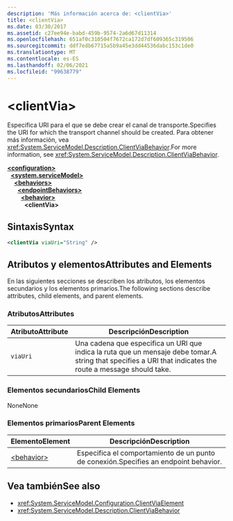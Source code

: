 ```yaml
---
description: 'Más información acerca de: <clientVia>'
title: <clientVia>
ms.date: 03/30/2017
ms.assetid: c27ee94e-babd-459b-9574-2a6d67d11314
ms.openlocfilehash: 651af0c310504f7672ca172d7df609365c319506
ms.sourcegitcommit: ddf7edb67715a5b9a45e3dd44536dabc153c1de0
ms.translationtype: MT
ms.contentlocale: es-ES
ms.lasthandoff: 02/06/2021
ms.locfileid: "99638779"
---
```

# \<clientVia>

<span data-ttu-id="9cb0f-102">Especifica URI para el que se debe crear el canal de transporte.</span><span class="sxs-lookup"><span data-stu-id="9cb0f-102">Specifies the URI for which the transport channel should be created.</span></span> <span data-ttu-id="9cb0f-103">Para obtener más información, vea <xref:System.ServiceModel.Description.ClientViaBehavior>.</span><span class="sxs-lookup"><span data-stu-id="9cb0f-103">For more information, see <xref:System.ServiceModel.Description.ClientViaBehavior>.</span></span>  
  
[**\<configuration>**](../configuration-element.md)\
&nbsp;&nbsp;[**\<system.serviceModel>**](system-servicemodel.md)\
&nbsp;&nbsp;&nbsp;&nbsp;[**\<behaviors>**](behaviors.md)\
&nbsp;&nbsp;&nbsp;&nbsp;&nbsp;&nbsp;[**\<endpointBehaviors>**](endpointbehaviors.md)\
&nbsp;&nbsp;&nbsp;&nbsp;&nbsp;&nbsp;&nbsp;&nbsp;[**\<behavior>**](behavior-of-endpointbehaviors.md)\
&nbsp;&nbsp;&nbsp;&nbsp;&nbsp;&nbsp;&nbsp;&nbsp;&nbsp;&nbsp;**\<clientVia>**  
  
## <a name="syntax"></a><span data-ttu-id="9cb0f-104">Sintaxis</span><span class="sxs-lookup"><span data-stu-id="9cb0f-104">Syntax</span></span>  
  
```xml  
<clientVia viaUri="String" />
```  
  
## <a name="attributes-and-elements"></a><span data-ttu-id="9cb0f-105">Atributos y elementos</span><span class="sxs-lookup"><span data-stu-id="9cb0f-105">Attributes and Elements</span></span>  

 <span data-ttu-id="9cb0f-106">En las siguientes secciones se describen los atributos, los elementos secundarios y los elementos primarios.</span><span class="sxs-lookup"><span data-stu-id="9cb0f-106">The following sections describe attributes, child elements, and parent elements.</span></span>  
  
### <a name="attributes"></a><span data-ttu-id="9cb0f-107">Atributos</span><span class="sxs-lookup"><span data-stu-id="9cb0f-107">Attributes</span></span>  
  
|<span data-ttu-id="9cb0f-108">Atributo</span><span class="sxs-lookup"><span data-stu-id="9cb0f-108">Attribute</span></span>|<span data-ttu-id="9cb0f-109">Descripción</span><span class="sxs-lookup"><span data-stu-id="9cb0f-109">Description</span></span>|  
|---------------|-----------------|  
|`viaUri`|<span data-ttu-id="9cb0f-110">Una cadena que especifica un URI que indica la ruta que un mensaje debe tomar.</span><span class="sxs-lookup"><span data-stu-id="9cb0f-110">A string that specifies a URI that indicates the route a message should take.</span></span>|  
  
### <a name="child-elements"></a><span data-ttu-id="9cb0f-111">Elementos secundarios</span><span class="sxs-lookup"><span data-stu-id="9cb0f-111">Child Elements</span></span>  

 <span data-ttu-id="9cb0f-112">None</span><span class="sxs-lookup"><span data-stu-id="9cb0f-112">None</span></span>  
  
### <a name="parent-elements"></a><span data-ttu-id="9cb0f-113">Elementos primarios</span><span class="sxs-lookup"><span data-stu-id="9cb0f-113">Parent Elements</span></span>  
  
|<span data-ttu-id="9cb0f-114">Elemento</span><span class="sxs-lookup"><span data-stu-id="9cb0f-114">Element</span></span>|<span data-ttu-id="9cb0f-115">Descripción</span><span class="sxs-lookup"><span data-stu-id="9cb0f-115">Description</span></span>|  
|-------------|-----------------|  
|[\<behavior>](behavior-of-endpointbehaviors.md)|<span data-ttu-id="9cb0f-116">Especifica el comportamiento de un punto de conexión.</span><span class="sxs-lookup"><span data-stu-id="9cb0f-116">Specifies an endpoint behavior.</span></span>|  
  
## <a name="see-also"></a><span data-ttu-id="9cb0f-117">Vea también</span><span class="sxs-lookup"><span data-stu-id="9cb0f-117">See also</span></span>

- <xref:System.ServiceModel.Configuration.ClientViaElement>
- <xref:System.ServiceModel.Description.ClientViaBehavior>
